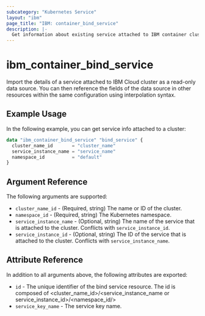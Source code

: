 ```yaml
---
subcategory: "Kubernetes Service"
layout: "ibm"
page_title: "IBM: container_bind_service"
description: |-
  Get information about existing service attached to IBM container cluster .
---
```


# ibm\_container_bind_service

Import the details of a service attached to IBM Cloud cluster as a read-only data source. You can then reference the fields of the data source in other resources within the same configuration using interpolation syntax.

## Example Usage

In the following example, you can get service info attached to a cluster:

```terraform
data "ibm_container_bind_service" "bind_service" {
  cluster_name_id       = "cluster_name"
  service_instance_name = "service_name"
  namespace_id          = "default"
}
```

## Argument Reference

The following arguments are supported:

* `cluster_name_id` - (Required, string) The name or ID of the cluster.
* `namespace_id` - (Required, string) The Kubernetes namespace.
* `service_instance_name` - (Optional, string) The name of the service that is attached to the cluster. Conflicts with `service_instance_id`.
* `service_instance_id` - (Optional, string) The ID of the service that is attached to the cluster. Conflicts with `service_instance_name`.


## Attribute Reference

In addition to all arguments above, the following attributes are exported:

* `id` - The unique identifier of the bind service resource. The id is composed of \<cluster_name_id\>/\<service_instance_name or service_instance_id\>/\<namespace_id/>
* `service_key_name` - The service key name.
